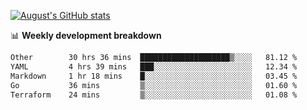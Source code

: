 
[![August's GitHub stats](https://github-readme-stats.vercel.app/api?username=zou-weidong&show_icons=true&theme=radical)](https://github.com/zou-weidong)


📊 **Weekly development breakdown**
<!--START_SECTION:waka-->

```txt
Other        30 hrs 36 mins  ████████████████████▒░░░░   81.12 %
YAML         4 hrs 39 mins   ███░░░░░░░░░░░░░░░░░░░░░░   12.34 %
Markdown     1 hr 18 mins    █░░░░░░░░░░░░░░░░░░░░░░░░   03.45 %
Go           36 mins         ▒░░░░░░░░░░░░░░░░░░░░░░░░   01.60 %
Terraform    24 mins         ▒░░░░░░░░░░░░░░░░░░░░░░░░   01.08 %
```

<!--END_SECTION:waka-->

